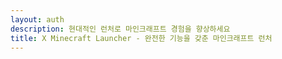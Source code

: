 ```yaml
---
layout: auth
description: 현대적인 런처로 마인크래프트 경험을 향상하세요
title: X Minecraft Launcher - 완전한 기능을 갖춘 마인크래프트 런처
---
```

